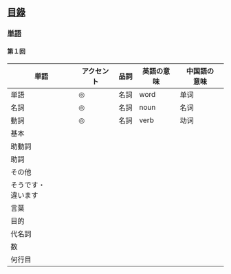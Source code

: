 ## [<ruby><span>目錄</span><rt data-rt="もくろく"></rt></ruby>](../README.md)

### [単語](./単語.md)

#### 第１回

| <ruby><span>単語</span><rt data-rt="たんご"></rt></ruby>     | <ruby><span>アクセント</span><rt data-rt="あくせんと"></rt></ruby> | <ruby><span>品詞</span><rt data-rt="ひんし"></rt></ruby> | <ruby><span>英語</span><rt data-rt="えいご"></rt></ruby>の意味 | <ruby><span>中国語</span><rt data-rt="ちゅうごくご"></rt></ruby>の<ruby><span>意味</span><rt data-rt="いみ"></rt></ruby> |
| ------------------------------------------------------------ | ------------------------------------------------------------ | -------------------------------------------------------- | ------------------------------------------------------------ | ------------------------------------------------------------ |
| 単語                                                         | ◎                                                            | <ruby><span>名詞</span><rt data-rt="めいし"></rt></ruby> | word                                                         | 单词                                                         |
| <ruby><span>名詞</span><rt data-rt="めいし"></rt></ruby>     | ◎                                                            | 名詞                                                     | noun                                                         | 名词                                                         |
| <ruby><span>動詞</span><rt data-rt="どうし"></rt></ruby>     | ◎                                                            | 名詞                                                     | verb                                                         | 动词                                                         |
| <ruby><span>基本</span><rt data-rt="きほん"></rt></ruby>     |                                                              |                                                          |                                                              |                                                              |
| <ruby><span>助動詞</span><rt data-rt="じょどうし"></rt></ruby> |                                                              |                                                          |                                                              |                                                              |
| <ruby><span>助詞</span><rt data-rt="じょし"></rt></ruby>     |                                                              |                                                          |                                                              |                                                              |
| <ruby><span>その他</span><rt data-rt="そのた"></rt></ruby>   |                                                              |                                                          |                                                              |                                                              |
| そうです・<ruby><span>違います</span><rt data-rt="ちがいます"></rt></ruby> |                                                              |                                                          |                                                              |                                                              |
| <ruby><span>言葉</span><rt data-rt="ことば"></rt></ruby>     |                                                              |                                                          |                                                              |                                                              |
| <ruby><span>目的</span><rt data-rt="もくてき"></rt></ruby>   |                                                              |                                                          |                                                              |                                                              |
| <ruby><span>代名詞</span><rt data-rt="だいめいし"></rt></ruby> |                                                              |                                                          |                                                              |                                                              |
| <ruby><span>数</span><rt data-rt="かず"></rt></ruby>         |                                                              |                                                          |                                                              |                                                              |
| <ruby><span>何行目</span><rt data-rt="なんぎょうめ"></rt></ruby> |                                                              |                                                          |                                                              |                                                              |

